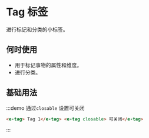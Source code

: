 # Tag 标签
进行标记和分类的小标签。
## 何时使用
* 用于标记事物的属性和维度。
* 进行分类。
## 基础用法
:::demo 通过`closable` 设置可关闭
```html
<e-tag> Tag 1</e-tag> <e-tag closable> 可关闭</e-tag>
```
:::